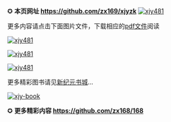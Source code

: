 ✪ **本页网址 https://github.com/zx169/xjyzk** 
[![xjy481](https://cloud.githubusercontent.com/assets/18081243/16131845/004e44ba-3400-11e6-90a8-0a89818bd297.jpg)](https://d1zsng9cxdrwyc.cloudfront.net/pdf/xjyzk/N484.pdf)

更多内容请点击下面图片文件，下载相应的[pdf文件](https://d1zsng9cxdrwyc.cloudfront.net/pdf/xjyzk/N484.pdf)阅读

[![xjy481](https://cloud.githubusercontent.com/assets/19661061/16022132/a02b6928-31b6-11e6-947a-beded1d4219d.jpg)](https://d1zsng9cxdrwyc.cloudfront.net/pdf/xjyzk/N483.pdf)

[![xjy481](https://cloud.githubusercontent.com/assets/18081243/15790337/58aac754-29c0-11e6-8c94-5a4c49acc897.jpg)](https://d1zsng9cxdrwyc.cloudfront.net/pdf/xjyzk/N482.pdf)

[![xjy481](https://cloud.githubusercontent.com/assets/18081243/15528385/0c0f396e-2233-11e6-9a7a-1bc346c2cf22.jpg)](https://d1zsng9cxdrwyc.cloudfront.net/pdf/xjyzk/N481.pdf)

更多精彩图书请见[新纪元书城](https://d36zp4xmcitilj.cloudfront.net/cn/books/shop?m=https://d36zp4xmcitilj.cloudfront.net&q=234234343244324)...

[![xjy-book](https://cloud.githubusercontent.com/assets/18081243/14840784/d105c716-0c7a-11e6-8687-d9eabda06f17.jpg)](https://d36zp4xmcitilj.cloudfront.net/cn/books/shop?m=https://d36zp4xmcitilj.cloudfront.net&q=234234343244324)

✪ **更多精彩内容 https://github.com/zx168/168**
